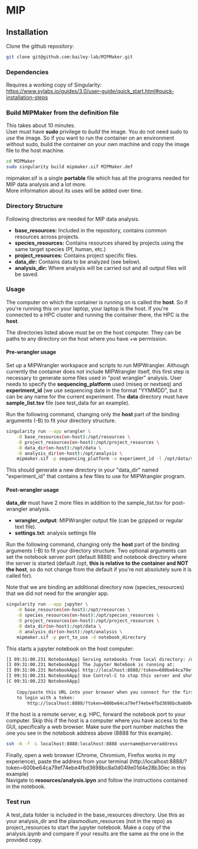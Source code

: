 MIP
=========
## Installation
Clone the github repository:
```bash
git clone git@github.com:bailey-lab/MIPMaker.git
```
### Dependencies
Requires a working copy of Singularity: https://www.sylabs.io/guides/3.0/user-guide/quick_start.html#quick-installation-steps
### Build MIPMaker from the definition file 
This takes  about 10 minutes.  
User must have **sudo** privilege to _build_ the image. You do not need sudo to _use_ the image. So if you want to run the container on an environment without sudo, build the container on your own machine and copy the image file to the host machine.
```bash
cd MIPMaker
sudo singularity build mipmaker.sif MIPMaker.def
```
mipmaker.sif is a single **portable** file which has all the programs needed for MIP data analysis and a lot more.  
More information about its uses will be added over time.
### Directory Structure
Following directories are needed for MIP data analysis.
*  **base_resources:** Included in the repository, contains common resources across projects.
*  **species_resources:** Contains resources shared by projects using the same target species (Pf, human, etc.)
*  **project_resources:** Contains project specific files.
*  **data_dir:** Contains data to be analyzed (see below).
*  **analysis_dir:** Where analysis will be carried out and all output files will be saved.
### Usage
The computer on which the container is running on is called the **host**. So if you're running this on your laptop, your laptop is the host. If you're connected to a HPC cluster and running the container there, the HPC is the **host**.  

The directories  listed above must be on the host computer. They can be paths to any directory on the host where you have +w permission.  
#### Pre-wrangler usage
Set up a MIPWrangler workspace and scripts to run MIPWrangler. Although currently the container does not include MIPWrangler itself, this  first step is necessary to generate some files used in "post wrangler" analysis. User needs to specify the **sequencing_platform** used (miseq or nextseq) and **experiment_id** (we use sequencing date in the format "YYMMDD", but it can be any name for the current experiment. The **data** directory must have **sample_list.tsv** file (see test_data for an example).  

Run the following command, changing only the **host** part of the binding arguments (-B) to fit your directory structure.
```bash
singularity run --app wrangler \
    -B base_resources(on-host):/opt/resources \
    -B project_resources(on-host):/opt/project_resources \
    -B data_dir(on-host):/opt/data \
    -B analysis_dir(on-host):/opt/analysis \
    mipmaker.sif -p sequencing_platform -e experiment_id -l /opt/data/samaple_list.tsv
```
This should generate a new directory in your "data_dir" named "experiment_id" that contains a few files to use for MIPWrangler program.
#### Post-wrangler usage
**data_dir** must have 2 more files in addition to the sample_list.tsv for post-wrangler analysis.  
*  **wrangler_output**: MIPWrangler output file (can be gzipped or regular text file).
*  **settings.txt**: analysis settings file  

Run the following command, changing only the **host** part of the binding arguments (-B) to fit your directory structure. Two optional arguments can set the notebook server port (default 8888) and notebook directory where the server is started (default /opt, **this is relative to the container and NOT the host**, so do not change from the default if you're not absolutely sure it is called for).  

Note that we are binding an additional directory now (species_resources) that we did not need for the *wrangler* app.
```bash
singularity run --app jupyter \
    -B base_resources(on-host):/opt/resources \
    -B species_resources(on-host):/opt/species_resources \
    -B project_resources(on-host):/opt/project_resources \
    -B data_dir(on-host):/opt/data \
    -B analysis_dir(on-host):/opt/analysis \
    mipmaker.sif -p port_to_use -d notebook_directory
```

This starts a jupyter notebook on the host computer: 
```bash
[I 09:31:00.231 NotebookApp] Serving notebooks from local directory: /opt
[I 09:31:00.231 NotebookApp] The Jupyter Notebook is running at:
[I 09:31:00.231 NotebookApp] http://localhost:8888/?token=600be64ca79ef74ebe4fbd3698bc8a0d049e01d4e28b30ec
[I 09:31:00.231 NotebookApp] Use Control-C to stop this server and shut down all kernels (twice to skip confirmation).
[C 09:31:00.232 NotebookApp] 
    
    Copy/paste this URL into your browser when you connect for the first time,
    to login with a token:
        http://localhost:8888/?token=600be64ca79ef74ebe4fbd3698bc8a0d049e01d4e28b30ec
```
If the host is a remote server, e.g. HPC, forward the notebook port to your computer. Skip this if the host is a computer where you have access to the GUI, specifically a web browser. Make sure the port number matches the one you see in the notebook address above (8888 for this example).
```bash
ssh -N -f -L localhost:8888:localhost:8888 username@serveraddress
```

Finally, open a web browser (Chrome, Chromium, Firefox works in my experience), paste the address from your terminal (http://localhost:8888/?token=600be64ca79ef74ebe4fbd3698bc8a0d049e01d4e28b30ec in this example)  
Navigate to **resources/analysis.ipyn** and follow the instructions contained in the notebook.
### Test run
A test_data folder is included in the base_resources directory. Use this as your analysis_dir and the plasmodium_resources (not in the repo) as project_resources to start the jupyter notebook. Make a copy of the analysis.ipynb and compare if your results are the same as the one in the provided copy.
